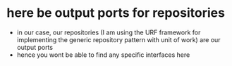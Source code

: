 ﻿#  here be output ports for repositories 
- in  our case, our repositories (I am using the URF framework for implementing the generic repository pattern with unit of work) are our output ports
- hence you wont be able to find any specific interfaces here